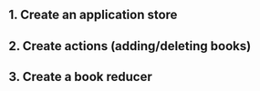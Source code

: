 ## 1. Create an application store

## 2. Create actions (adding/deleting books)

## 3. Create a book reducer
